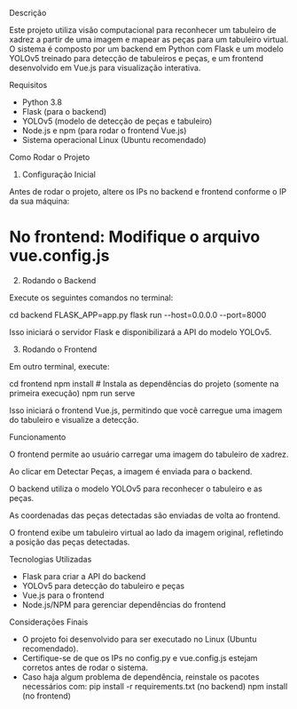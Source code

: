 Descrição

Este projeto utiliza visão computacional para reconhecer um tabuleiro de xadrez a partir de uma imagem e mapear as peças para um tabuleiro virtual. O sistema é composto por um backend em Python com Flask e um modelo YOLOv5 treinado para detecção de tabuleiros e peças, e um frontend desenvolvido em Vue.js para visualização interativa.

Requisitos

- Python 3.8
- Flask (para o backend)
- YOLOv5 (modelo de detecção de peças e tabuleiro)
- Node.js e npm (para rodar o frontend Vue.js)
- Sistema operacional Linux (Ubuntu recomendado)

Como Rodar o Projeto

1. Configuração Inicial

Antes de rodar o projeto, altere os IPs no backend e frontend conforme o IP da sua máquina:

# No frontend: Modifique o arquivo vue.config.js

2. Rodando o Backend

Execute os seguintes comandos no terminal:

cd backend
FLASK_APP=app.py flask run --host=0.0.0.0 --port=8000

Isso iniciará o servidor Flask e disponibilizará a API do modelo YOLOv5.

3. Rodando o Frontend

Em outro terminal, execute:

cd frontend
npm install  # Instala as dependências do projeto (somente na primeira execução)
npm run serve

Isso iniciará o frontend Vue.js, permitindo que você carregue uma imagem do tabuleiro e visualize a detecção.

Funcionamento

O frontend permite ao usuário carregar uma imagem do tabuleiro de xadrez.

Ao clicar em Detectar Peças, a imagem é enviada para o backend.

O backend utiliza o modelo YOLOv5 para reconhecer o tabuleiro e as peças.

As coordenadas das peças detectadas são enviadas de volta ao frontend.

O frontend exibe um tabuleiro virtual ao lado da imagem original, refletindo a posição das peças detectadas.

Tecnologias Utilizadas

- Flask para criar a API do backend
- YOLOv5 para detecção do tabuleiro e peças
- Vue.js para o frontend
- Node.js/NPM para gerenciar dependências do frontend

Considerações Finais

- O projeto foi desenvolvido para ser executado no Linux (Ubuntu recomendado).
- Certifique-se de que os IPs no config.py e vue.config.js estejam corretos antes de rodar o sistema.
- Caso haja algum problema de dependência, reinstale os pacotes necessários com:
  pip install -r requirements.txt (no backend)
  npm install (no frontend)
